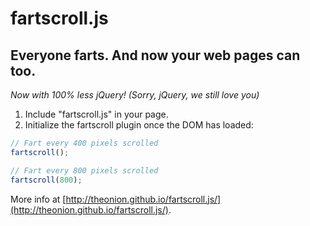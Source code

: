 # fartscroll.js
## Everyone farts. And now your web pages can too.

_Now with 100% less jQuery! (Sorry, jQuery, we still love you)_

1. Include "fartscroll.js" in your page.
2. Initialize the fartscroll plugin once the DOM has loaded:

```javascript
// Fart every 400 pixels scrolled
fartscroll(); 

// Fart every 800 pixels scrolled
fartscroll(800);
```
    
More info at [http://theonion.github.io/fartscroll.js/](http://theonion.github.io/fartscroll.js/).
